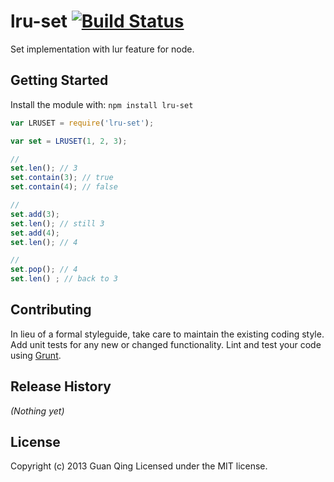 # lru-set [![Build Status](https://secure.travis-ci.org/kuno/lru-set.png?branch=master)](http://travis-ci.org/kuno/node-lru-set)

Set implementation with lur feature for node.

## Getting Started
Install the module with: `npm install lru-set`

```javascript
var LRUSET = require('lru-set');

var set = LRUSET(1, 2, 3);

//
set.len(); // 3
set.contain(3); // true
set.contain(4); // false

//
set.add(3);
set.len(); // still 3
set.add(4);
set.len(); // 4

//
set.pop(); // 4
set.len() ; // back to 3
```

<!--
## Documentation
_(Coming soon)_

## Examples
_(Coming soon)_
-->
## Contributing
In lieu of a formal styleguide, take care to maintain the existing coding style. Add unit tests for any new or changed functionality. Lint and test your code using [Grunt](http://gruntjs.com/).

## Release History
_(Nothing yet)_

## License
Copyright (c) 2013 Guan Qing
Licensed under the MIT license.
